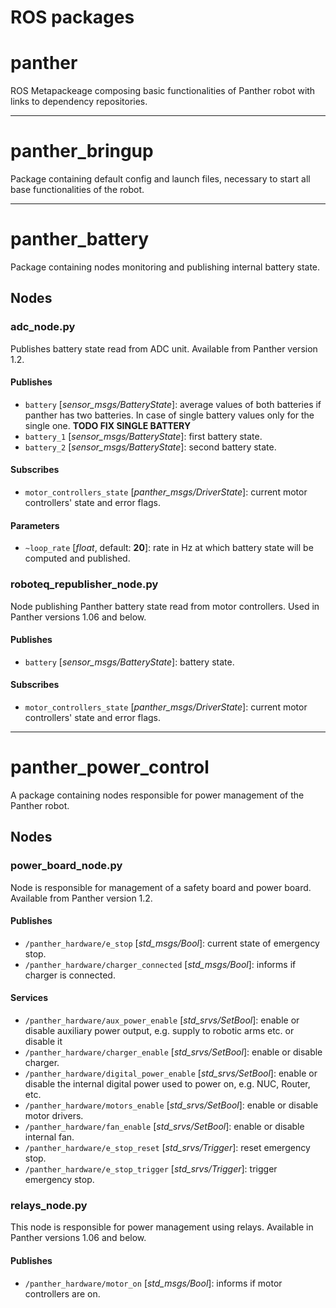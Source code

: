 # ROS packages

# panther

ROS Metapackeage composing basic functionalities of Panther robot with links to dependency repositories.

---

# panther_bringup

Package containing default config and launch files, necessary to  start all base functionalities of the robot.

---

# panther_battery

Package containing nodes monitoring and publishing internal battery state.

## Nodes

### adc_node.py

  Publishes battery state read from ADC unit. Available from Panther version 1.2.

#### Publishes

- `battery` [*sensor_msgs/BatteryState*]: average values of both batteries if panther has two batteries. In case of single battery values only for the single one. **TODO FIX SINGLE BATTERY**
- `battery_1` [*sensor_msgs/BatteryState*]: first battery state.
- `battery_2` [*sensor_msgs/BatteryState*]: second battery state.

#### Subscribes

- `motor_controllers_state` [*panther_msgs/DriverState*]: current motor controllers' state and error flags.

#### Parameters

- `~loop_rate` [*float*, default: **20**]: rate in Hz at which battery state will be computed and published.

### roboteq_republisher_node.py

Node publishing Panther battery state read from motor controllers. Used in Panther versions 1.06 and below.

#### Publishes

- `battery` [*sensor_msgs/BatteryState*]: battery state.

#### Subscribes

- `motor_controllers_state` [*panther_msgs/DriverState*]: current motor controllers' state and error flags.

---

# panther_power_control

A package containing nodes responsible for power management of the Panther robot.

## Nodes

### power_board_node.py

Node is responsible for management of a safety board and power board. Available from Panther version 1.2.

#### Publishes

- `/panther_hardware/e_stop` [*std_msgs/Bool*]: current state of emergency stop.
- `/panther_hardware/charger_connected` [*std_msgs/Bool*]: informs if charger is connected.

#### Services

- `/panther_hardware/aux_power_enable` [*std_srvs/SetBool*]: enable or disable auxiliary power output, e.g. supply to robotic arms etc. or disable it
- `/panther_hardware/charger_enable` [*std_srvs/SetBool*]: enable or disable charger.
- `/panther_hardware/digital_power_enable` [*std_srvs/SetBool*]: enable or disable the internal digital power used to power on, e.g. NUC, Router, etc.
- `/panther_hardware/motors_enable` [*std_srvs/SetBool*]: enable or disable motor drivers.
- `/panther_hardware/fan_enable` [*std_srvs/SetBool*]: enable or disable internal fan.
- `/panther_hardware/e_stop_reset` [*std_srvs/Trigger*]: reset emergency stop.
- `/panther_hardware/e_stop_trigger` [*std_srvs/Trigger*]: trigger emergency stop.

### relays_node.py

This node is responsible for power management using relays. Available in Panther versions 1.06 and below.

#### Publishes

- `/panther_hardware/motor_on` [*std_msgs/Bool*]: informs if motor controllers are on.
